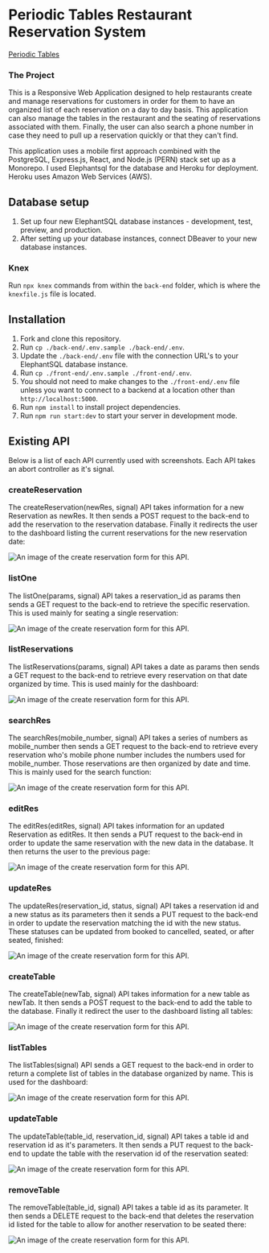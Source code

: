 # Periodic Tables Restaurant Reservation System

<p align="center">

[Periodic Tables](https://warm-waters-56754.herokuapp.com/)

</p>

### The Project

This is a Responsive Web Application designed to help restaurants create and manage reservations for customers in order for them to have an organized list of each reservation on a day to day basis. This application can also manage the tables in the restaurant and the seating of reservations associated with them. Finally, the user can also search a phone number in case they need to pull up a reservation quickly or that they can't find.

This application uses a mobile first approach combined with the PostgreSQL, Express.js, React, and Node.js (PERN) stack set up as a Monorepo. I used Elephantsql for the database and Heroku for deployment. Heroku uses Amazon Web Services (AWS).

## Database setup

1. Set up four new ElephantSQL database instances - development, test, preview, and production.
1. After setting up your database instances, connect DBeaver to your new database instances.

### Knex

Run `npx knex` commands from within the `back-end` folder, which is where the `knexfile.js` file is located.

## Installation

1. Fork and clone this repository.
1. Run `cp ./back-end/.env.sample ./back-end/.env`.
1. Update the `./back-end/.env` file with the connection URL's to your ElephantSQL database instance.
1. Run `cp ./front-end/.env.sample ./front-end/.env`.
1. You should not need to make changes to the `./front-end/.env` file unless you want to connect to a backend at a location other than `http://localhost:5000`.
1. Run `npm install` to install project dependencies.
1. Run `npm run start:dev` to start your server in development mode.

## Existing API

Below is a list of each API currently used with screenshots. Each API takes an abort controller as it's signal.

### createReservation

The createReservation(newRes, signal) API takes information for a new Reservation as newRes. It then sends a POST request to the back-end to add the reservation to the reservation database. Finally it redirects the user to the dashboard listing the current reservations for the new reservation date:

<p align="center">

![An image of the create reservation form for this API.](back-end/api_images/createReservationAPI.png)

</p>

### listOne

The listOne(params, signal) API takes a reservation_id as params then sends a GET request to the back-end to retrieve the specific reservation. This is used mainly for seating a single reservation:

<p align="center">

![An image of the create reservation form for this API.](back-end/api_images/listOneAPI.png)

</p>

### listReservations

The listReservations(params, signal) API takes a date as params then sends a GET request to the back-end to retrieve every reservation on that date organized by time. This is used mainly for the dashboard:

<p align="center">

![An image of the create reservation form for this API.](back-end/api_images/listReservationsAPI.png)

</p>

### searchRes

The searchRes(mobile_number, signal) API takes a series of numbers as mobile_number then sends a GET request to the back-end to retrieve every reservation who's mobile phone number includes the numbers used for mobile_number. Those reservations are then organized by date and time. This is mainly used for the search function:

<p align="center">

![An image of the create reservation form for this API.](back-end/api_images/searchResAPI.png)

</p>

### editRes

The editRes(editRes, signal) API takes information for an updated Reservation as editRes. It then sends a PUT request to the back-end in order to update the same reservation with the new data in the database. It then returns the user to the previous page:

<p align="center">

![An image of the create reservation form for this API.](back-end/api_images/editResAPI.png)

</p>

### updateRes

The updateRes(reservation_id, status, signal) API takes a reservation id and a new status as its parameters then it sends a PUT request to the back-end in order to update the reservation matching the id with the new status. These statuses can be updated from booked to cancelled, seated, or after seated, finished:

<p align="center">

![An image of the create reservation form for this API.](back-end/api_images/updateResAPI.png)

</p>

### createTable

The createTable(newTab, signal) API takes information for a new table as newTab. It then sends a POST request to the back-end to add the table to the database. Finally it redirect the user to the dashboard listing all tables:

<p align="center">

![An image of the create reservation form for this API.](back-end/api_images/createTableAPI.png)

</p>

### listTables

The listTables(signal) API sends a GET request to the back-end in order to return a complete list of tables in the database organized by name. This is used for the dashboard:

<p align="center">

![An image of the create reservation form for this API.](back-end/api_images/listTablesAPI.png)

</p>

### updateTable

The updateTable(table_id, reservation_id, signal) API takes a table id and reservation id as it's parameters. It then sends a PUT request to the back-end to update the table with the reservation id of the reservation seated:

<p align="center">

![An image of the create reservation form for this API.](back-end/api_images/updateTableAPI.png)

</p>

### removeTable

The removeTable(table_id, signal) API takes a table id as its parameter. It then sends a DELETE request to the back-end that deletes the reservation id listed for the table to allow for another reservation to be seated there:

<p align="center">

![An image of the create reservation form for this API.](back-end/api_images/removeTableAPI.png)

</p>

